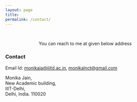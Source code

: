 ```yaml
---
layout: page
title: 
permalink: /contact/
---
```

<br />
<p align="center">
You can reach to me at given below address </p>

### Contact
Email Id: monikaja@iiitd.ac.in, monikalnct@gmail.com


<p>Monika Jain,<br />
New Academic building, <br />
IIIT-Delhi,  <br />
Delhi, India. 110020</p>
